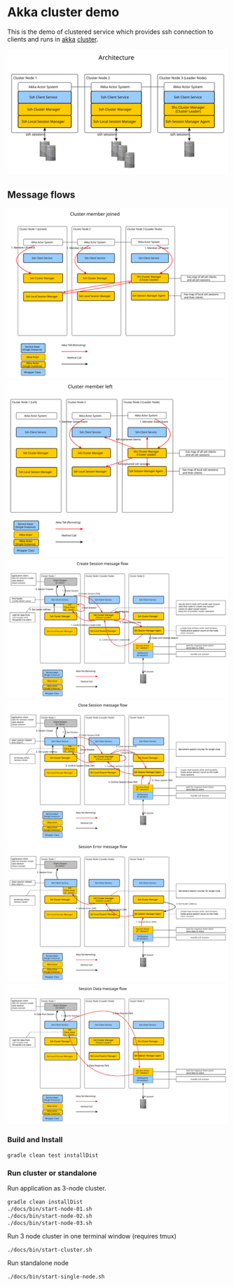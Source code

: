 # Akka cluster demo
This is the demo of clustered service which provides 
ssh connection to clients and runs in [akka](https://akka.io/) 
[cluster](https://doc.akka.io/docs/akka/current/cluster-usage.html).

![00](docs/00-architecture.svg)

## Message flows
![00](docs/00-member-joined-flow.svg)
![00](docs/00-member-left-flow.svg)
![01](docs/01-create-session-flow.svg)
![02](docs/02-close-session-flow.svg)
![03](docs/03-error-session-flow.svg)
![04](docs/04-data-session-flow.svg)

### Build and Install
```
gradle clean test installDist
```

### Run cluster or standalone
Run application as 3-node cluster.
```
gradle clean installDist
./docs/bin/start-node-01.sh
./docs/bin/start-node-02.sh
./docs/bin/start-node-03.sh
```
Run 3 node cluster in one terminal window (requires tmux)
```
./docs/bin/start-cluster.sh
```
Run standalone node
```
./docs/bin/start-single-node.sh
```
